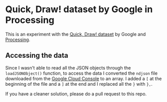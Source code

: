 # Quick, Draw! dataset by Google in Processing
This is an experiment with the [Quick, Draw! dataset](https://github.com/googlecreativelab/quickdraw-dataset) by Google and [Processing](https://github.com/processing/processing).

## Accessing the data
Since I wasn't able to read all the JSON objects through the `loadJSONObject()` function, to access the data I converted the `ndjson` file downloaded from the [Google Cloud Console](https://console.cloud.google.com/storage/browser/quickdraw_dataset/full/simplified) to an array. I added a `[` at the beginning of the file and a `]` at the end and I replaced all the `}` with `},`.

If you have a cleaner solution, please do a pull request to this repo.
